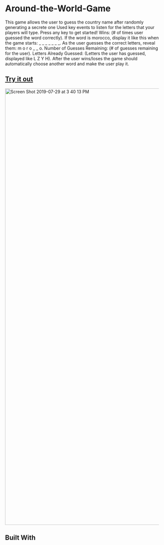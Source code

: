 # Around-the-World-Game 
This game allows the user to guess the country name after randomly generating a secrete one
Used key events to listen for the letters that your players will type.
Press any key to get started!
Wins: (# of times user guessed the word correctly).
If the word is morocco, display it like this when the game starts: _ _ _ _ _ _ _.
As the user guesses the correct letters, reveal them: m o r o _ _ o.
Number of Guesses Remaining: (# of guesses remaining for the user).
Letters Already Guessed: (Letters the user has guessed, displayed like L Z Y H).
After the user wins/loses the game should automatically choose another word and make the user play it.


## [Try it out](https://parisapahlevan.github.io/around-the-world-game)
<img width="1425" alt="Screen Shot 2019-07-29 at 3 40 13 PM" src="https://user-images.githubusercontent.com/33634179/62077095-439f0e00-b217-11e9-8aef-8a74cf9fb37c.png">

## Built With
